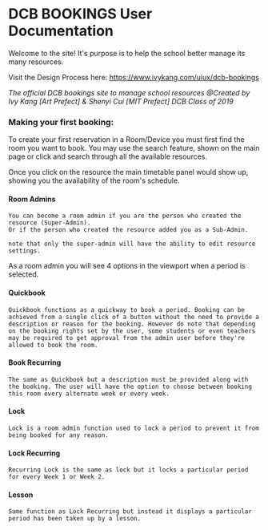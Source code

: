 # DCB BOOKINGS User Documentation
Welcome to the site! 
It's purpose is to help the school better manage its many resources.

Visit the Design Process here: https://www.ivykang.com/uiux/dcb-bookings

*The official DCB bookings site to manage school resources*
*@Created by Ivy Kang [Art Prefect] & Shenyi Cui [MIT Prefect] DCB Class of 2019*

### Making your first booking:
To create your first reservation in a Room/Device you must first find the room you want to book. You may use the search feature, shown on the main page or click and search through all the available resources. 

Once you click on the resource the main timetable panel would show up, showing you the availability of the room's schedule. 

#### Room Admins
```
You can become a room admin if you are the person who created the resource (Super-Admin).
Or if the person who created the resource added you as a Sub-Admin. 

note that only the super-admin will have the ability to edit resource settings.
```
As a room admin you will see 4 options in the viewport when a period is selected.
#### Quickbook
```
Quickbook functions as a quickway to book a period. Booking can be achieved from a single click of a button without the need to provide a description or reason for the booking. However do note that depending on the booking rights set by the user, some students or even teachers may be required to get approval from the admin user before they're allowed to book the room.
```
#### Book Recurring
```
The same as Quickbook but a description must be provided along with the booking. The user will have the option to choose between booking this room every alternate week or every week.
```
#### Lock
```
Lock is a room admin function used to lock a period to prevent it from being booked for any reason. 
```
#### Lock Recurring
```
Recurring Lock is the same as lock but it locks a particular period for every Week 1 or Week 2.
```
#### Lesson
```
Same function as Lock Recurring but instead it displays a particular period has been taken up by a lesson.
```
